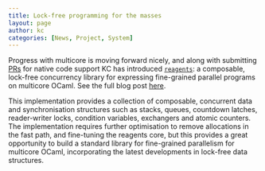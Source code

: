 ```yaml
---
title: Lock-free programming for the masses
layout: page
author: kc
categories: [News, Project, System]
---
```


Progress with multicore is moving forward
nicely, and along with submitting
[PRs](https://github.com/ocamllabs/ocaml-multicore/commit/fc366191ff17fffa24aac34fad64c398d462af6d)
for native code support
KC has introduced [`reagents`](https://github.com/ocamllabs/reagents): a composable,
lock-free concurrency library for expressing fine-grained parallel
programs on multicore OCaml. See the full blog post
[here](http://kcsrk.info/ocaml/multicore/2016/06/11/lock-free/).

This implementation provides a collection of composable, concurrent data
and synchronisation structures such as stacks, queues, countdown
latches, reader-writer locks, condition variables, exchangers and atomic
counters. The implementation requires further optimisation to remove
allocations in the fast path, and fine-tuning the reagents core, but
this provides a great opportunity to build a standard library for
fine-grained parallelism for multicore OCaml, incorporating the latest
developments in lock-free data structures.
